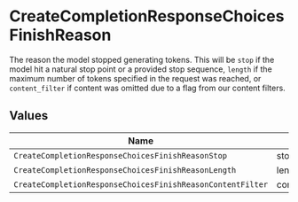 # CreateCompletionResponseChoicesFinishReason

The reason the model stopped generating tokens. This will be `stop` if the model hit a natural stop point or a provided stop sequence,
`length` if the maximum number of tokens specified in the request was reached,
or `content_filter` if content was omitted due to a flag from our content filters.



## Values

| Name                                                       | Value                                                      |
| ---------------------------------------------------------- | ---------------------------------------------------------- |
| `CreateCompletionResponseChoicesFinishReasonStop`          | stop                                                       |
| `CreateCompletionResponseChoicesFinishReasonLength`        | length                                                     |
| `CreateCompletionResponseChoicesFinishReasonContentFilter` | content_filter                                             |